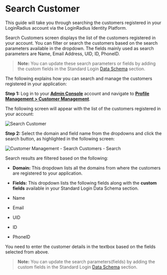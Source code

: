 # Search Customer

This guide will take you through searching the customers registered in your LoginRadius account via the LoginRadius Identity Platform.

Search Customers screen displays the list of the customers registered in your account. You can filter or search the customers based on the search parameters available in the dropdown. The fields mainly used as search parameters are Name, Email Address, UID, ID, PhoneID.

> **Note:** You can update these search parameters or fields by adding the custom fields in the Standard Login [Data Schema](https://www.loginradius.com/docs/authentication/quick-start/standard-login/) section.

The following explains how you can search and manage the customers registered in your application:

**Step 1:** Log in to your [**Admin Console**](https://adminconsole.loginradius.com/) account and navigate to [**Profile Management > Customer Management**](https://adminconsole.loginradius.com/profile-management/customer-management/search-customers).

The following screen will appear with the list of the customers registered in your account:

![Search Customer](https://apidocs.lrcontent.com/images/Customer-Management---Search-Customers_10097628204cc8c7137.44155183.png "Search Customer")

**Step 2:** Select the domain and field name from the dropdowns and click the search button, as highlighted in the following screen:

![Customer Management - Search Customers - Search](https://apidocs.lrcontent.com/images/Customer-Management---Search-Customers---Search_30182628206679033d4.29904763.png "Customer Management - Search Customers - Search")

Search results are filtered based on the following:

- **Domain:** This dropdown lists all the domains from where the customers are registered to your application.

- **Fields:** This dropdown lists the following fields along with the **custom fields** available in your Standard Login Data Schema section.
- Name
- Email
- UID
- ID
- PhoneID

You need to enter the customer details in the textbox based on the fields selected from above.

> **Note:** You can update the search parameters(fields) by adding the custom fields in the Standard Login [Data Schema](https://www.loginradius.com/docs/authentication/quick-start/standard-login/) section.
